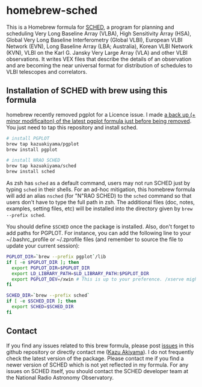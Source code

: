# homebrew-sched
This is a Homebrew formula for [SCHED](https://www.aoc.nrao.edu/software/sched/index.html), a program for planning and scheduling Very Long Baseline Array (VLBA), High Sensitivity Array (HSA), Global Very Long Baseline Interferometry (Global VLBI), European VLBI Network (EVN), Long Baseline Array (LBA; Australia), Korean VLBI Network (KVN), VLBI on the Karl G. Jansky Very Large Array (VLA) and other VLBI observations. It writes VEX files that describe the details of an observation and are becoming the near universal format for distribution of schedules to VLBI telescopes and correlators.

## Installation of SCHED with brew using this formula
homebrew recently removed pgplot for a Licence issue. 
I made [a back up (+ minor modificaiton) of the latest pgplot formula just before being removed](https://github.com/kazuakiyama/homebrew-pgplot).
You just need to tap this repository and install sched.

```bash
# install PGPLOT
brew tap kazuakiyama/pgplot
brew install pgplot

# install NRAO SCHED
brew tap kazuakiyama/sched
brew install sched
```

As zsh has `sched` as a default command, users may not run SCHED just by typing `sched` in their shells.
For an ad-hoc mitigation, this homebrew formula will add an alias `nsched` (for "N"RAO SCHED) to the `sched` command so that users don't have to type the full path in zsh. 
The additional files (doc, notes, examples, setting files, etc) will be installed into the directory given by `brew --prefix sched`. 

You should define `$SCHED` once the package is installed. Also, don't forget to add paths for PGPLOT.
For instance, you can add the following line to your ~/.bashrc_profile or ~/.zprofile files (and remember to source the file to update your current session):

```bash
PGPLOT_DIR=`brew --prefix pgplot`/lib
if [ -e $PGPLOT_DIR ]; then
  export PGPLOT_DIR=$PGPLOT_DIR
  export LD_LIBRARY_PATH=$LD_LIBRARY_PATH:$PGPLOT_DIR
  export PGPLOT_DEV=/xwin # This is up to your preference. /xserve might be your choise.
fi

SCHED_DIR=`brew --prefix sched`
if [ -e $SCHED_DIR ]; then
  export SCHED=$SCHED_DIR
fi
```

## Contact
If you find any issues related to this brew formula, please post [issues](https://github.com/kazuakiyama/homebrew-sched/issues) in this github repository
or directly contact me ([Kazu Akiyama](https://sites.mit.edu/kazuakiyama)). I do not frequently check the latest version of the package. Please contact me if you find a newer version of SCHED which is not yet reflected in my formula.
For any issues on SCHED itself, you should contact the SCHED developer team at the National Radio Astronomy Observatory.
